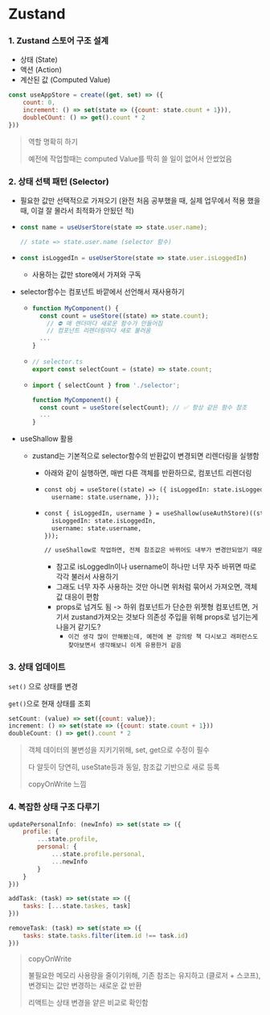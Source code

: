 # Zustand

### 1. Zustand 스토어 구조 설계

- 상태 (State)
- 액션 (Action)
- 계산된 값 (Computed Value)



```javascript
const useAppStore = create((get, set) => ({
    count: 0,
    increment: () => set(state => ({count: state.count + 1})),
    doubleCOunt: () => get().count * 2
}))
```

> 역할 명확히 하기
>
> 예전에 작업할때는 computed Value를 딱히 쓸 일이 없어서 안썼었음



### 2. 상태 선택 패턴 (Selector)

-  필요한 값만 선택적으로 가져오기 (완전 처음 공부했을 때, 실제 업무에서 적용 했을 때, 이걸 잘 몰라서 최적화가 안됬던 적)

- ```javascript
  const name = useUserStore(state => state.user.name);
  
  // state => state.user.name (selector 함수)
  ```

- ```javascript
  const isLoggedIn = useUserStore(state => state.user.isLoggedIn)
  ```

  - 사용하는 값만 store에서 가져와 구독

- selector함수는 컴포넌트 바깥에서 선언해서 재사용하기

  - ```jsx
    function MyComponent() {
      const count = useStore((state) => state.count);
        // ⛔️ 매 렌더마다 새로운 함수가 만들어짐
        // 컴포넌트 리렌더링마다 새로 불러옴
      ...
    }
    ```

  - ```js
    // selector.ts
    export const selectCount = (state) => state.count;
    ```

  - ```jsx
    import { selectCount } from './selector';
    
    function MyComponent() {
      const count = useStore(selectCount); // ✅ 항상 같은 함수 참조
      ...
    }
    ```

- useShallow 활용

  - zustand는 기본적으로 selector함수의 반환값이 변경되면 리렌더링을 실행함

    - 아래와 같이 실행하면, 매번 다른 객체를 반환하므로, 컴포넌트 리렌더링

    - ```txt
      const obj = useStore((state) => ({ isLoggedIn: state.isLoggedIn,
        username: state.username, })); 
      ```

    - ```txt
      const { isLoggedIn, username } = useShallow(useAuthStore)((state) => ({
        isLoggedIn: state.isLoggedIn,
        username: state.username,
      }));
      
      // useShallow로 작업하면, 전체 참조값은 바뀌어도 내부가 변경안되었기 때문에, 리렌더링 X
      ```

      - 참고로 isLoggedIn이나 username이 하나만 너무 자주 바뀌면 따로 각각 불러서 사용하기
      - 그래도 너무 자주 사용하는 것만 아니면 위처럼 묶어서 가져오면, 객체 값 대응이 편함
      - props로 넘겨도 됨 -> 하위 컴포넌트가 단순한 위젯형 컴포넌트면, 거기서 zustand가져오는 것보다 의존성 주입을 위해 props로 넘기는게 나을거 같기도?
        - `이건 생각 많이 안해봤는데, 예전에 본 강의랑 책 다시보고 래퍼런스도 찾아보면서 생각해보니 이게 유용한거 같음`





### 3. 상태 업데이트

`set()` 으로 상태를 변경

`get()`으로 현재 상태를 조회

```js
setCount: (value) => set({count: value});
increment: () => set(state => ({count: state.count + 1}))
doubleCount: () => get().count * 2
```

> 객체 데이터의 불변성을 지키기위해, set, get으로 수정이 필수
>
> 다 알듯이 당연히, useState등과 동일, 참조값 기반으로 새로 등록 
>
> copyOnWrite 느낌



### 4. 복잡한 상태 구조 다루기

```js
updatePersonalInfo: (newInfo) => set(state => ({
    profile: {
        ...state.profile,
        personal: {
            ...state.profile.personal,
            ...newInfo
        }
    }
}))

addTask: (task) => set(state => ({
    tasks: [...state.taskes, task]
}))

removeTask: (task) => set(state => ({
    tasks: state.tasks.filter(item.id !== task.id)
}))
```

> copyOnWrite
>
> 불필요한 메모리 사용량을 줄이기위해, 기존 참조는 유지하고 (클로저 + 스코프), 변경되는 값만 변경하는 새로운 값 반환
>
> 리액트는 상태 변경을 얕은 비교로 확인함



